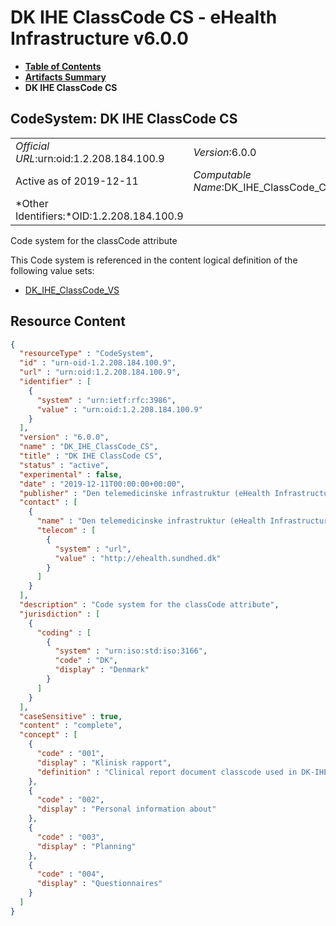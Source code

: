 # DK IHE ClassCode CS - eHealth Infrastructure v6.0.0

* [**Table of Contents**](toc.md)
* [**Artifacts Summary**](artifacts.md)
* **DK IHE ClassCode CS**

## CodeSystem: DK IHE ClassCode CS 

| | |
| :--- | :--- |
| *Official URL*:urn:oid:1.2.208.184.100.9 | *Version*:6.0.0 |
| Active as of 2019-12-11 | *Computable Name*:DK_IHE_ClassCode_CS |
| *Other Identifiers:*OID:1.2.208.184.100.9 | |

 
Code system for the classCode attribute 

 This Code system is referenced in the content logical definition of the following value sets: 

* [DK_IHE_ClassCode_VS](ValueSet-dk-ihe-classcode-vs.md)



## Resource Content

```json
{
  "resourceType" : "CodeSystem",
  "id" : "urn-oid-1.2.208.184.100.9",
  "url" : "urn:oid:1.2.208.184.100.9",
  "identifier" : [
    {
      "system" : "urn:ietf:rfc:3986",
      "value" : "urn:oid:1.2.208.184.100.9"
    }
  ],
  "version" : "6.0.0",
  "name" : "DK_IHE_ClassCode_CS",
  "title" : "DK IHE ClassCode CS",
  "status" : "active",
  "experimental" : false,
  "date" : "2019-12-11T00:00:00+00:00",
  "publisher" : "Den telemedicinske infrastruktur (eHealth Infrastructure)",
  "contact" : [
    {
      "name" : "Den telemedicinske infrastruktur (eHealth Infrastructure)",
      "telecom" : [
        {
          "system" : "url",
          "value" : "http://ehealth.sundhed.dk"
        }
      ]
    }
  ],
  "description" : "Code system for the classCode attribute",
  "jurisdiction" : [
    {
      "coding" : [
        {
          "system" : "urn:iso:std:iso:3166",
          "code" : "DK",
          "display" : "Denmark"
        }
      ]
    }
  ],
  "caseSensitive" : true,
  "content" : "complete",
  "concept" : [
    {
      "code" : "001",
      "display" : "Klinisk rapport",
      "definition" : "Clinical report document classcode used in DK-IHE metadata."
    },
    {
      "code" : "002",
      "display" : "Personal information about"
    },
    {
      "code" : "003",
      "display" : "Planning"
    },
    {
      "code" : "004",
      "display" : "Questionnaires"
    }
  ]
}

```
